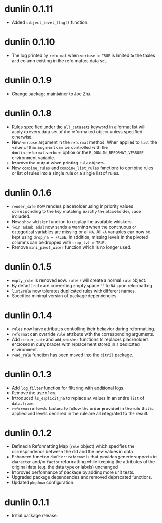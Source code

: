 # dunlin 0.1.11

* Added `subject_level_flag()` function.

# dunlin 0.1.10

* The log printed by `reformat` when `verbose = TRUE` is limited to the tables and column existing in the reformatted data set.

# dunlin 0.1.9

* Change package maintainer to Joe Zhu.

# dunlin 0.1.8

* Rules specified under the `all_datasets` keyword in a format list will apply to every data set of the reformatted object unless specified otherwise.
* New `verbose` argument in the `reformat` method. When applied to `list` the value of this augment can be controlled with the `dunlin.reformat.verbose` option or the `R_DUNLIN_REFORMAT_VERBOSE` environment variable.
* Improve the output when printing `rule` objects.
* New `combine_rules` and `combine_list_rules` functions to combine rules or list of rules into a single rule or a single list of rules.

# dunlin 0.1.6

* `render_safe` now renders placeholder using in priority values corresponding to the key matching exactly the placeholder, case included.
* New `show_whisker` function to display the available whiskers.
* `join_adsub_adsl` now sends a warning when the continuous or categorical variables are missing or all `NA`. All `NA` variables can now be kept using `drop_na = FALSE`. In addition, missing levels in the pivoted columns can be dropped with `drop_lvl = TRUE`.
* Remove `mini_pivot_wider` function which is no longer used.

# dunlin 0.1.5

* `empty_rule` is removed now. `rule()` will create a normal `rule` object.
* By default `rule` are converting empty space `""` to `NA` upon reformatting.
* `list2rule` now tolerates duplicated rules with different names.
* Specified minimal version of package dependencies.

# dunlin 0.1.4

* `rules` now have attributes controlling their behavior during reformatting.
* `reformat` can override `rule` attribute with the corresponding arguments.
* Add `render_safe` and `add_whisker` functions to replaces placeholders enclosed in curly braces with replacement stored in a dedicated environment.
* `read_rule` function has been moved into the `citril` package.

# dunlin 0.1.3

* Add `log_filter` function for filtering with additional logs.
* Remove the use of `dm`.
* Introduced `ls_explicit_na` to replace `NA` values in an entire `list` of `data.frame`.
* `reformat` re-levels factors to follow the order provided in the rule that is applied and levels declared in the rule are all integrated to the result.

# dunlin 0.1.2

* Defined a Reformatting Map (`rule` object) which specifies the correspondence between the old and the new values in data.
* Enhanced function `dunlin::reformat()` that provides generic supports in `character` and/or `factor` reformatting while keeping the attributes of the original data (e.g. the data type or labels) unchanged.
* Improved performance of package by adding more unit tests.
* Upgraded package dependencies and removed deprecated functions.
* Updated `pkgdown` configuration.

# dunlin 0.1.1

* Initial package release.
